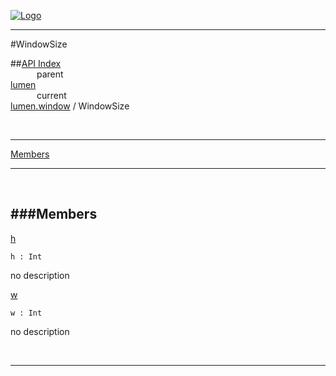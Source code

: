 
[![Logo](../../../images/logo.png)](../../../index.html)

---

#WindowSize


##[API Index](../../../api/index.html#lumen.window)   
&emsp;&emsp;&emsp;parent    
[lumen](../)     
&emsp;&emsp;&emsp;current    
[lumen.window](./) / WindowSize

<br/>

---


[Members](#Members)   


---

&nbsp;   

<a class="lift" name="Members" ></a>
###Members   
---
<a class="lift" name="h" href="#h">h</a>



`h : Int`

<span class="small_desc_flat"> no description </span>   

<a class="lift" name="w" href="#w">w</a>



`w : Int`

<span class="small_desc_flat"> no description </span>   



&nbsp;
&nbsp;
&nbsp;

---  


&nbsp;   
&nbsp;   